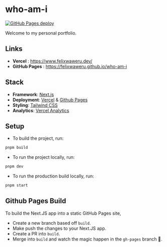 # who-am-i

[![GitHub Pages deploy](https://github.com/FelixWaweru/who-am-i/actions/workflows/gh-pages-build.yml/badge.svg)](https://github.com/FelixWaweru/who-am-i/actions/workflows/gh-pages-build.yml)

Welcome to my personal portfolio.

## Links
- **Vercel** : https://www.felixwaweru.dev/
- **GitHub Pages** : https://felixwaweru.github.io/who-am-i

## Stack
- **Framework**: [Next.js](https://nextjs.org/)
- **Deployment**: [Vercel](https://vercel.com) & [Github Pages](https://pages.github.com/)
- **Styling**: [Tailwind CSS](https://tailwindcss.com)
- **Analytics**: [Vercel Analytics](https://vercel.com/analytics)

## Setup
- To build the project, run:
``` bash
pnpm build
```

- To run the project locally, run:
``` bash
pnpm dev
```

- To run the production build locally, run:
``` bash
pnpm start
```

## Github Pages Build
To build the Next.JS app into a static GitHub Pages site, 
- Create a new branch based off `build`.
- Make push the changes to your Next.JS app.
- Create a PR into `build`.
- Merge into `build` and watch the magic happen in the `gh-pages` branch 🚀.